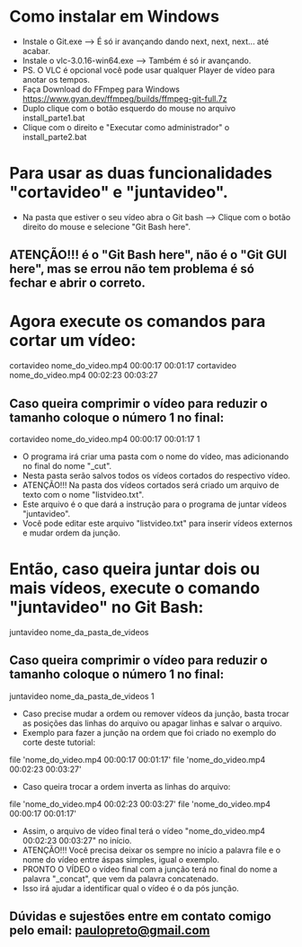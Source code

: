 ﻿# Como instalar em Windows
* Instale o Git.exe --> É só ir avançando dando next, next, next... até acabar.
* Instale o vlc-3.0.16-win64.exe --> Também é só ir avançando.
* PS. O VLC é opcional você pode usar qualquer Player de vídeo para anotar os tempos.
* Faça Download do FFmpeg para Windows <https://www.gyan.dev/ffmpeg/builds/ffmpeg-git-full.7z> 
* Duplo clique com o botão esquerdo do mouse no arquivo install_parte1.bat
* Clique com o direito e "Executar como administrador" o install_parte2.bat

# Para usar as duas funcionalidades "cortavideo" e "juntavideo".
* Na pasta que estiver o seu vídeo abra o Git bash --> Clique com o botão direito do mouse e selecione "Git Bash here".
## ATENÇÃO!!! é o "Git Bash here", não é o "Git GUI here", mas se errou não tem problema é só fechar e abrir o correto.

# Agora execute os comandos para cortar um vídeo:

cortavideo nome_do_video.mp4 00:00:17 00:01:17
cortavideo nome_do_video.mp4 00:02:23 00:03:27


## Caso queira comprimir o vídeo para reduzir o tamanho coloque o número 1 no final:

cortavideo nome_do_video.mp4 00:00:17 00:01:17 1

* O programa irá criar uma pasta com o nome do vídeo, mas adicionando no final do nome "_cut".
* Nesta pasta serão salvos todos os vídeos cortados do respectivo vídeo.
* ATENÇÃO!!! Na pasta dos vídeos cortados será criado um arquivo de texto com o nome "listvideo.txt".
* Este arquivo é o que dará a instrução para o programa de juntar vídeos "juntavideo".
* Você pode editar este arquivo "listvideo.txt" para inserir vídeos externos e mudar ordem da junção.

# Então, caso queira juntar dois ou mais vídeos, execute o comando "juntavideo" no Git Bash:

juntavideo nome_da_pasta_de_videos

## Caso queira comprimir o vídeo para reduzir o tamanho coloque o número 1 no final:

juntavideo nome_da_pasta_de_videos 1


* Caso precise mudar a ordem ou remover vídeos da junção, basta trocar as posições das linhas do arquivo ou apagar linhas e salvar o arquivo.
* Exemplo para fazer a junção na ordem que foi criado no exemplo do corte deste tutorial:

file 'nome_do_video.mp4 00:00:17 00:01:17'
file 'nome_do_video.mp4 00:02:23 00:03:27'


* Caso queira trocar a ordem inverta as linhas do arquivo:

file 'nome_do_video.mp4 00:02:23 00:03:27'
file 'nome_do_video.mp4 00:00:17 00:01:17'


* Assim, o arquivo de vídeo final terá o vídeo "nome_do_video.mp4 00:02:23 00:03:27" no início.
* ATENÇÃO!!! Você precisa deixar os sempre no início a palavra file e o nome do vídeo entre áspas simples, igual o exemplo.
* PRONTO O VÍDEO o vídeo final com a junção terá no final do nome a palavra "_concat", que vem da palavra concatenado.
* Isso irá ajudar a identificar qual o vídeo é o da pós junção.

## Dúvidas e sujestões entre em contato comigo pelo email: paulopreto@gmail.com


